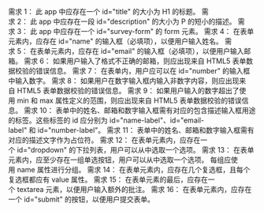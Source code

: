 需求 1： 此 app 中应存在一个 id="title" 的大小为 H1 的标题。
需求 2： 此 app 中应存在一段 id="description" 的大小为 P 的短小的描述。
需求 3： 此 app 中应存在一个 id="survey-form" 的 form 元素。
需求 4： 在表单元素内，应存在 id="name" 的输入框（必填项），以便用户输入姓名。
需求 5： 在表单元素内，应存在 id="email" 的输入框（必填项），以便用户输入邮箱。
需求 6： 如果用户输入了格式不正确的邮箱，则应出现来自 HTML5 表单数据校验的错误信息。
需求 7： 在表单内，用户应可以在 id="number" 的输入框中输入数字。
需求 8： 如果用户在数字输入框内输入非数字内容，则应出现来自 HTML5 表单数据校验的错误信息。
需求 9： 如果用户输入的数字超出了使用 min 和 max 属性定义的范围，则应出现来自 HTML5 表单数据校验的错误信息。
需求 10： 表单中的姓名、邮箱和数字输入框需有对应的包含描述输入框用途的标签。这些标签的 id 应分别为 id="name-label"、id="email-label" 和 id="number-label"。
需求 11： 表单中的姓名、邮箱和数字输入框需有对应的描述文字作为占位符。
需求 12： 在表单元素内，应存在一个 id="dropdown" 的下拉列表，用户可以从中选取一个选项。
需求 13： 在表单元素内，应至少存在一组单选按钮，用户可以从中选取一个选项。 每组应使用 name 属性进行分组。
需求 14： 在表单元素内，应存在几个复选框，且每个复选框都应有 value 属性。
需求 15： 在表单元素的最后，应存在一个 textarea 元素，以便用户输入额外的批注。
需求 16： 在表单元素内，应存在一个 id="submit" 的按钮，以便用户提交表单。